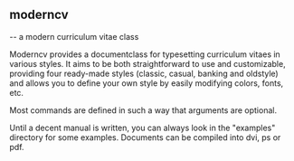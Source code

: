 ## moderncv ##

-- a modern curriculum vitae class

Moderncv provides a documentclass for typesetting curriculum vitaes in various
styles. It aims to be both straightforward to use and customizable, providing
four ready-made styles (classic, casual, banking and oldstyle) and allows you to
define your own style by easily modifying colors, fonts, etc.

Most commands are defined in such a way that arguments are optional.

Until a decent manual is written, you can always look in the "examples"
directory for some examples. Documents can be compiled into dvi, ps or pdf.
